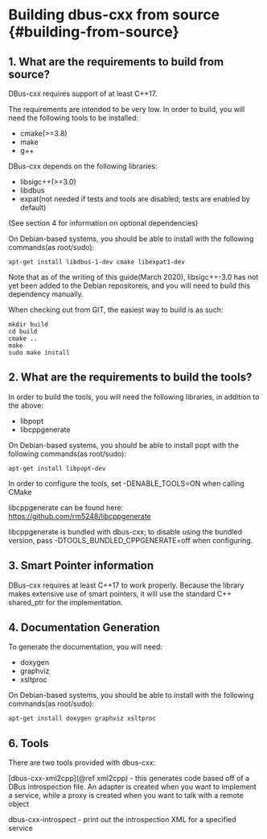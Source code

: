 Building dbus-cxx from source {#building-from-source}
==

## 1. What are the requirements to build from source?

DBus-cxx requires support of at least C++17.

The requirements are intended to be very low.  In order to build, you will need the 
following tools to be installed:

* cmake(>=3.8)
* make
* g++

DBus-cxx depends on the following libraries:

* libsigc++(>=3.0)
* libdbus
* expat(not needed if tests and tools are disabled; tests are enabled by default)

(See section 4 for information on optional dependencies)

On Debian-based systems, you should be able to install with the following
commands(as root/sudo):

    apt-get install libdbus-1-dev cmake libexpat1-dev

Note that as of the writing of this guide(March 2020), libsigc++-3.0 has not yet
been added to the Debian repositoreis, and you will need to build this dependency
manually.

When checking out from GIT, the easiest way to build is as such:

    mkdir build
    cd build
    cmake ..
    make
    sudo make install

## 2. What are the requirements to build the tools?

In order to build the tools, you will need the following libraries, in addition
to the above:

* libpopt
* libcppgenerate

On Debian-based systems, you should be able to install popt with the following 
commands(as root/sudo):

    apt-get install libpopt-dev

In order to configure the tools, set -DENABLE\_TOOLS=ON when calling CMake

libcppgenerate can be found here: https://github.com/rm5248/libcppgenerate

libcppgenerate is bundled with dbus-cxx; to disable using the bundled version,
pass -DTOOLS\_BUNDLED\_CPPGENERATE=off when configuring.

## 3. Smart Pointer information

DBus-cxx requires at least C++17 to work properly.  Because the library makes
extensive use of smart pointers, it will use the standard C++ shared\_ptr for 
the implementation.

## 4. Documentation Generation

To generate the documentation, you will need:

* doxygen
* graphviz
* xsltproc

On Debian-based systems, you should be able to install with the following 
commands(as root/sudo):

    apt-get install doxygen graphviz xsltproc

## 6. Tools

There are two tools provided with dbus-cxx:

[dbus-cxx-xml2cpp](@ref xml2cpp) - this generates code based off of a DBus introspection file.
  An adapter is created when you want to implement a service, while a proxy
  is created when you want to talk with a remote object

dbus-cxx-introspect - print out the introspection XML for a specified service

